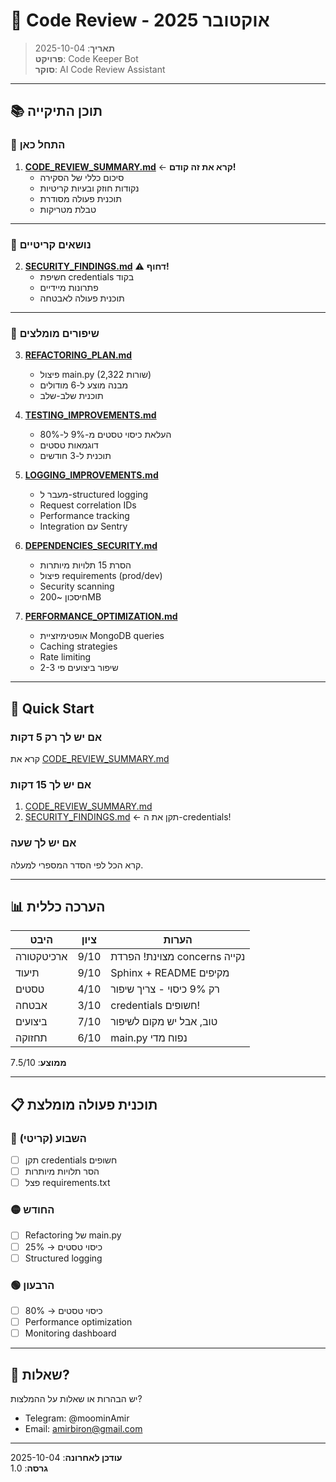 # 📁 Code Review - אוקטובר 2025

> **תאריך**: 2025-10-04  
> **פרויקט**: Code Keeper Bot  
> **סוקר**: AI Code Review Assistant

---

## 📚 תוכן התיקייה

### 🎯 התחל כאן
1. **[CODE_REVIEW_SUMMARY.md](CODE_REVIEW_SUMMARY.md)** ← **קרא את זה קודם!**
   - סיכום כללי של הסקירה
   - נקודות חוזק ובעיות קריטיות
   - תוכנית פעולה מסודרת
   - טבלת מטריקות

---

### 🚨 נושאים קריטיים

2. **[SECURITY_FINDINGS.md](SECURITY_FINDINGS.md)** ⚠️ **דחוף!**
   - חשיפת credentials בקוד
   - פתרונות מיידיים
   - תוכנית פעולה לאבטחה

---

### 🔧 שיפורים מומלצים

3. **[REFACTORING_PLAN.md](REFACTORING_PLAN.md)**
   - פיצול main.py (2,322 שורות)
   - מבנה מוצע ל-6 מודולים
   - תוכנית שלב-שלב

4. **[TESTING_IMPROVEMENTS.md](TESTING_IMPROVEMENTS.md)**
   - העלאת כיסוי טסטים מ-9% ל-80%
   - דוגמאות טסטים
   - תוכנית ל-3 חודשים

5. **[LOGGING_IMPROVEMENTS.md](LOGGING_IMPROVEMENTS.md)**
   - מעבר ל-structured logging
   - Request correlation IDs
   - Performance tracking
   - Integration עם Sentry

6. **[DEPENDENCIES_SECURITY.md](DEPENDENCIES_SECURITY.md)**
   - הסרת 15 תלויות מיותרות
   - פיצול requirements (prod/dev)
   - Security scanning
   - חיסכון ~200MB

7. **[PERFORMANCE_OPTIMIZATION.md](PERFORMANCE_OPTIMIZATION.md)**
   - אופטימיזציית MongoDB queries
   - Caching strategies
   - Rate limiting
   - שיפור ביצועים פי 2-3

---

## 🚀 Quick Start

### אם יש לך רק 5 דקות
קרא את [CODE_REVIEW_SUMMARY.md](CODE_REVIEW_SUMMARY.md)

### אם יש לך 15 דקות
1. [CODE_REVIEW_SUMMARY.md](CODE_REVIEW_SUMMARY.md)
2. [SECURITY_FINDINGS.md](SECURITY_FINDINGS.md) ← תקן את ה-credentials!

### אם יש לך שעה
קרא הכל לפי הסדר המספרי למעלה.

---

## 📊 הערכה כללית

| היבט | ציון | הערות |
|------|------|-------|
| ארכיטקטורה | 9/10 | מצוינת! הפרדת concerns נקייה |
| תיעוד | 9/10 | Sphinx + README מקיפים |
| טסטים | 4/10 | רק 9% כיסוי - צריך שיפור |
| אבטחה | 3/10 | credentials חשופים! |
| ביצועים | 7/10 | טוב, אבל יש מקום לשיפור |
| תחזוקה | 6/10 | main.py נפוח מדי |

**ממוצע**: 7.5/10

---

## 📋 תוכנית פעולה מומלצת

### 🔴 השבוע (קריטי)
- [ ] תקן credentials חשופים
- [ ] הסר תלויות מיותרות
- [ ] פצל requirements.txt

### 🟡 החודש
- [ ] Refactoring של main.py
- [ ] כיסוי טסטים → 25%
- [ ] Structured logging

### 🟢 הרבעון
- [ ] כיסוי טסטים → 80%
- [ ] Performance optimization
- [ ] Monitoring dashboard

---

## 💬 שאלות?

יש הבהרות או שאלות על ההמלצות?
- Telegram: @moominAmir
- Email: amirbiron@gmail.com

---

**עודכן לאחרונה**: 2025-10-04  
**גרסה**: 1.0

